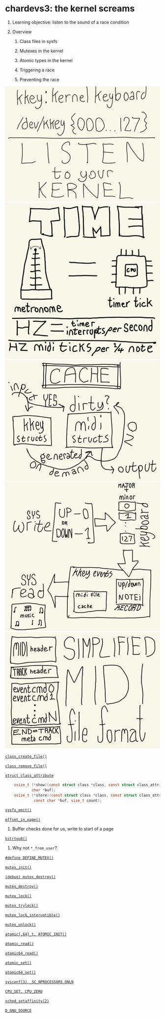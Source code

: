 # chardevs3: the kernel screams

1. Learning objective: listen to the sound of a race condition

1. Overview

    1. Class files in sysfs

    1. Mutexes in the kernel

    1. Atomic types in the kernel

    1. Triggering a race

    1. Preventing the race


![xxx](/slides/kkey_pics/listen.jpeg)
![xxx](/slides/kkey_pics/time.jpeg)
![xxx](/slides/kkey_pics/cache.jpeg)
![xxx](/slides/kkey_pics/readwrite.jpeg)
![xxx](/slides/kkey_pics/simplified.jpeg)

[`class_create_file()`](https://elixir.bootlin.com/linux/v6.5/source/include/linux/device/class.h#L191)

[`class_remove_file()`](https://elixir.bootlin.com/linux/v6.5/source/include/linux/device/class.h#L197)

[`struct class_attribute`](https://elixir.bootlin.com/linux/v6.5/source/include/linux/device/class.h#L171)

```c
	ssize_t (*show)(const struct class *class, const struct class_attribute *attr,
			char *buf);
	ssize_t (*store)(const struct class *class, const struct class_attribute *attr,
			 const char *buf, size_t count);
```

[`sysfs_emit()`](https://elixir.bootlin.com/linux/v6.5/source/fs/sysfs/file.c#L729)

[`offset_in_page()`](https://elixir.bootlin.com/linux/v6.5/source/include/linux/mm.h#L2236)

1. Buffer checks done for us, write to start of a page

[`kstrtou8()`](https://elixir.bootlin.com/linux/v6.5/source/lib/kstrtox.c#L307)

1. Why not `*_from_user`?


[`#define DEFINE_MUTEX()`](https://elixir.bootlin.com/linux/v6.5/source/include/linux/mutex.h#L116)

[`mutex_init()`](https://elixir.bootlin.com/linux/v6.5/source/include/linux/mutex.h#L116)

[`(debug) mutex_destroy()`](https://elixir.bootlin.com/linux/v6.5/source/kernel/locking/mutex-debug.c#L100)

[`mutex_destroy()`](https://elixir.bootlin.com/linux/v6.5/source/include/linux/mutex.h#L90)

[`mutex_lock()`](https://elixir.bootlin.com/linux/v6.5/source/kernel/locking/mutex.c#L281)

[`mutex_trylock()`](https://elixir.bootlin.com/linux/v6.5/source/kernel/locking/mutex.c#L1081)

[`mutex_lock_interuptible()`](https://elixir.bootlin.com/linux/v6.5/source/kernel/locking/mutex.c#L977)

[`mutex_unlock()`](https://elixir.bootlin.com/linux/v6.5/source/kernel/locking/mutex.c#L537)


[`atomic{,64}_t, ATOMIC_INIT()`](https://elixir.bootlin.com/linux/v6.5/source/include/linux/types.h#L174)

[`atomic_read()`](https://elixir.bootlin.com/linux/v6.5/source/include/linux/atomic/atomic-instrumented.h#L30)

[`atomic64_read()`](https://elixir.bootlin.com/linux/v6.5/source/include/linux/atomic/atomic-instrumented.h#L1594)

[`atomic_set()`](https://elixir.bootlin.com/linux/v6.5/source/include/linux/atomic/atomic-instrumented.h#L65)

[`atomic64_set()`](https://elixir.bootlin.com/linux/v6.5/source/include/linux/atomic/atomic-instrumented.h#L1629)

[`sysconf(3)`, `_SC_NPROCESSORS_ONLN`](https://man7.org/linux/man-pages/man3/sysconf.3.html)

[`CPU_SET, CPU_ZERO`](https://man7.org/linux/man-pages/man3/CPU_SET.3.html)

[`sched_setaffinity(2)`](https://man7.org/linux/man-pages/man2/sched_setaffinity.2.html)

[`D_GNU_SOURCE`](https://man7.org/linux/man-pages/man7/feature_test_macros.7.html)
